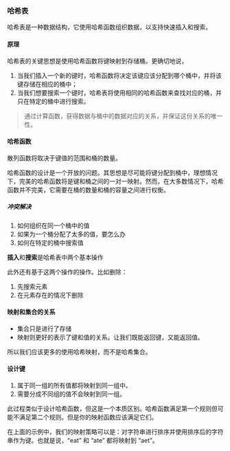 ### 哈希表
哈希表是一种数据结构，它使用哈希函数组织数据，以支持快速插入和搜索。

#### 原理
哈希表的关键思想是使用哈希函数将键映射到存储桶。更确切地说，

1. 当我们插入一个新的键时，哈希函数将决定该键应该分配到哪个桶中，并将该键存储在相应的桶中；
2. 当我们想要搜索一个键时，哈希表将使用相同的哈希函数来查找对应的桶，并只在特定的桶中进行搜索。

> 通过计算函数，获得数据与桶中的数据对应的关系，并保证这份关系的唯一性。

#### 哈希函数
散列函数将取决于键值的范围和桶的数量。

哈希函数的设计是一个开放的问题。其思想是尽可能将键分配到桶中，理想情况下，完美的哈希函数将是键和桶之间的一对一映射。然而，在大多数情况下，哈希函数并不完美，它需要在桶的数量和桶的容量之间进行权衡。

##### 冲突解决
1. 如何组织在同一个桶中的值
2. 如果为一个桶分配了太多的值，要怎么办
3. 如何在特定的桶中搜索值

**插入**和**搜索**是哈希表中两个基本操作

此外还有基于这两个操作的操作。比如删除：

1. 先搜索元素
2. 在元素存在的情况下删除

#### 映射和集合的关系
- 集合只是进行了存储
- 映射则更好的表示了键和值的关系。让我们既能返回键，又能返回值。

所以我们应该更多的使用哈希映射，而不是哈希集合。

#### 设计键
1. 属于同一组的所有值都将映射到同一组中。
2. 需要分成不同组的值不会映射到同一组。

此过程类似于设计哈希函数，但这是一个本质区别。哈希函数满足第一个规则但可能不满足第二个规则。但是你的映射函数应该满足它们。

在上面的示例中，我们的映射策略可以是：对字符串进行排序并使用排序后的字符串作为键。也就是说，“eat” 和 “ate” 都将映射到 “aet”。